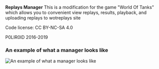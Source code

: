 ﻿
**Replays Manager** This is a modification for the game "World Of Tanks" which allows you to convenient view replays, results, playback, and uploading replays to wotreplays site

Code license: CC BY-NC-SA 4.0

P0LIR0ID 2016-2019

### An example of what a manager looks like
![An example of what a manager looks like](https://static.poliroid.ru/replaysManager.jpg)

